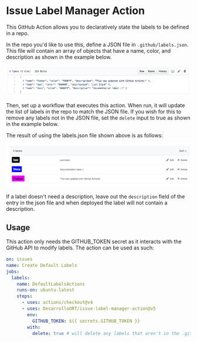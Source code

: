 # Issue Label Manager Action

This GitHub Action allows you to declaratively state the labels to be defined in a repo.

In the repo you'd like to use this, define a JSON file in `.github/labels.json`. This file will contain an array of objects that have a name, color, and description as shown in the example below.

![labels.json file](screenshots/json.png)

Then, set up a workflow that executes this action. When run, it will update the list of labels in the repo to match the JSON file. If you wish for this to remove any labels not in the JSON file, set the `delete` input to true as shown in the example below.

The result of using the labels.json file shown above is as follows:

![Labels result](screenshots/labels.png)

If a label doesn't need a description, leave out the `description` field of the entry in the json file and when deployed the label will not contain a description.

## Usage

This action only needs the GITHUB_TOKEN secret as it interacts with the GitHub API to modify labels. The action can be used as such:

```yaml
on: issues
name: Create Default Labels
jobs:
  labels:
    name: DefaultLabelsActions
    runs-on: ubuntu-latest
    steps:
      - uses: actions/checkout@v4
      - uses: DesarrolloORT/issue-label-manager-action@v5
        env:
          GITHUB_TOKEN: ${{ secrets.GITHUB_TOKEN }}
        with:
          delete: true # will delete any labels that aren't in the .github/labels.json (this is set to false by default)
```
